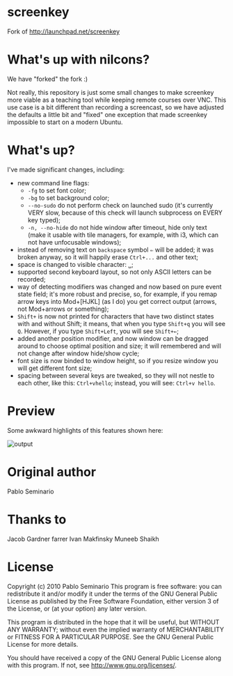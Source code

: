screenkey
=========

Fork of http://launchpad.net/screenkey

What's up with nilcons?
=======================
We have "forked" the fork :)

Not really, this repository is just some small changes to make
screenkey more viable as a teaching tool while keeping remote courses
over VNC.  This use case is a bit different than recording a
screencast, so we have adjusted the defaults a little bit and "fixed"
one exception that made screenkey impossible to start on a modern
Ubuntu.

What's up?
==========

I've made significant changes, including:

* new command line flags:
  * `-fg` to set font color;
  * `-bg` to set background color;
  * `--no-sudo` do not perform check on launched sudo (it's currently VERY slow,
    because of this check will launch subprocess on EVERY key typed);
  * `-n, --no-hide` do not hide window after timeout, hide only text (make it
    usable with tile managers, for example, with i3, which can not have
    unfocusable windows);
* instead of removing text on `backspace` symbol `⇐` will be added; it was
  broken anyway, so it will happily erase `Ctrl+...` and other text;
* space is changed to visible character: `␣`;
* supported second keyboard layout, so not only ASCII letters can be recorded;
* way of detecting modifiers was changed and now based on pure event state
  field; it's more robust and precise, so, for example, if you remap arrow
  keys into Mod+\[HJKL\] (as I do) you get correct output (arrows, not Mod+arrows
  or something);
* `Shift+` is now not printed for characters that have two distinct states
  with and without Shift; it means, that when you type `Shift+q` you will see
  `Q`. However, if you type `Shift+Left`, you will see `Shift+←`;
* added another position modifier, and now window can be dragged around to
  choose optimal position and size; it will remembered and will not change
  after window hide/show cycle;
* font size is now binded to window height, so if you resize window you will
  get different font size;
* spacing between several keys are tweaked, so they will not nestle to each
  other, like this: `Ctrl+vhello`; instead, you will see: `Ctrl+v hello`.

Preview
=======
Some awkward highlights of this features shown here:

![output](https://cloud.githubusercontent.com/assets/674812/3472704/d75e249e-02ce-11e4-90f0-d65b575b1574.gif)

Original author
===============
Pablo Seminario

Thanks to
=========
Jacob Gardner
farrer
Ivan Makfinsky
Muneeb Shaikh

License
=======
Copyright (c) 2010 Pablo Seminario 
This program is free software: you can redistribute it and/or modify
it under the terms of the GNU General Public License as published by
the Free Software Foundation, either version 3 of the License, or
(at your option) any later version.

This program is distributed in the hope that it will be useful,
but WITHOUT ANY WARRANTY; without even the implied warranty of
MERCHANTABILITY or FITNESS FOR A PARTICULAR PURPOSE.  See the
GNU General Public License for more details.

You should have received a copy of the GNU General Public License
along with this program.  If not, see <http://www.gnu.org/licenses/>.
